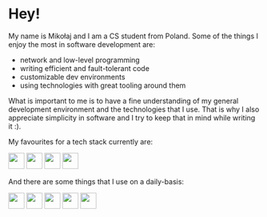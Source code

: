 # Hey!
My name is Mikołaj and I am a CS student from Poland.
Some of the things I enjoy the most in software development are:
- network and low-level programming 
- writing efficient and fault-tolerant code
- customizable dev environments
- using technologies with great tooling around them

What is important to me is to have a fine understanding of my general development
environment and the technologies that I use.
That is why I also appreciate simplicity in software and I try to keep that in mind while writing it :).

My favourites for a tech stack currently are:
<div>
    <img height="32" width="32" src="https://unpkg.com/simple-icons@v11/icons/go.svg"/>
    <img height="32" width="32" src="https://unpkg.com/simple-icons@v11/icons/rust.svg"/>
    <img height="32" width="32" src="https://unpkg.com/simple-icons@v11/icons/elixir.svg"/>
    <img height="32" width="32" src="https://unpkg.com/simple-icons@v11/icons/htmx.svg"/>
</div>

And there are some things that I use on a daily-basis:
<div>
    <img height="32" width="32" src="https://unpkg.com/simple-icons@v11/icons/linux.svg"/>
    <img height="32" width="32" src="https://unpkg.com/simple-icons@v11/icons/neovim.svg"/>
    <img height="32" width="32" src="https://unpkg.com/simple-icons@v11/icons/alacritty.svg"/>
    <img height="32" width="32" src="https://unpkg.com/simple-icons@v11/icons/git.svg"/>
    <img height="32" width="32" src="https://unpkg.com/simple-icons@v11/icons/github.svg"/>
</div>
